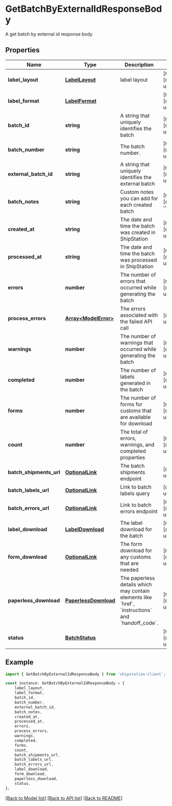 # GetBatchByExternalIdResponseBody

A get batch by external id response body

## Properties

Name | Type | Description | Notes
------------ | ------------- | ------------- | -------------
**label_layout** | [**LabelLayout**](LabelLayout.md) | label layout | [readonly] [default to undefined]
**label_format** | [**LabelFormat**](LabelFormat.md) |  | [readonly] [default to undefined]
**batch_id** | **string** | A string that uniquely identifies the batch | [readonly] [default to undefined]
**batch_number** | **string** | The batch number. | [readonly] [default to undefined]
**external_batch_id** | **string** | A string that uniquely identifies the external batch | [readonly] [default to undefined]
**batch_notes** | **string** | Custom notes you can add for each created batch | [readonly] [default to '']
**created_at** | **string** | The date and time the batch was created in ShipStation | [readonly] [default to undefined]
**processed_at** | **string** | The date and time the batch was processed in ShipStation | [readonly] [default to undefined]
**errors** | **number** | The number of errors that occurred while generating the batch | [readonly] [default to undefined]
**process_errors** | [**Array&lt;ModelError&gt;**](ModelError.md) | The errors associated with the failed API call | [default to undefined]
**warnings** | **number** | The number of warnings that occurred while generating the batch | [readonly] [default to undefined]
**completed** | **number** | The number of labels generated in the batch | [readonly] [default to undefined]
**forms** | **number** | The number of forms for customs that are available for download | [readonly] [default to undefined]
**count** | **number** | The total of errors, warnings, and completed properties | [readonly] [default to undefined]
**batch_shipments_url** | [**OptionalLink**](OptionalLink.md) | The batch shipments endpoint | [default to undefined]
**batch_labels_url** | [**OptionalLink**](OptionalLink.md) | Link to batch labels query | [default to undefined]
**batch_errors_url** | [**OptionalLink**](OptionalLink.md) | Link to batch errors endpoint | [readonly] [default to undefined]
**label_download** | [**LabelDownload**](LabelDownload.md) | The label download for the batch | [readonly] [default to undefined]
**form_download** | [**OptionalLink**](OptionalLink.md) | The form download for any customs that are needed | [readonly] [default to undefined]
**paperless_download** | [**PaperlessDownload**](PaperlessDownload.md) | The paperless details which may contain elements like &#x60;href&#x60;, &#x60;instructions&#x60; and &#x60;handoff_code&#x60;. | [readonly] [default to undefined]
**status** | [**BatchStatus**](BatchStatus.md) |  | [readonly] [default to undefined]

## Example

```typescript
import { GetBatchByExternalIdResponseBody } from 'shipstation-client';

const instance: GetBatchByExternalIdResponseBody = {
    label_layout,
    label_format,
    batch_id,
    batch_number,
    external_batch_id,
    batch_notes,
    created_at,
    processed_at,
    errors,
    process_errors,
    warnings,
    completed,
    forms,
    count,
    batch_shipments_url,
    batch_labels_url,
    batch_errors_url,
    label_download,
    form_download,
    paperless_download,
    status,
};
```

[[Back to Model list]](../README.md#documentation-for-models) [[Back to API list]](../README.md#documentation-for-api-endpoints) [[Back to README]](../README.md)
